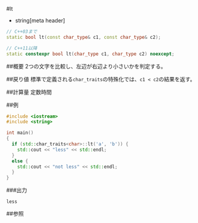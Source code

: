 #lt
* string[meta header]

```cpp
// C++03まで
static bool lt(const char_type& c1, const char_type& c2);

// C++11以降
static constexpr bool lt(char_type c1, char_type c2) noexcept;
```

##概要
2つの文字を比較し、左辺が右辺より小さいかを判定する。


##戻り値
標準で定義される`char_traits`の特殊化では、`c1 < c2`の結果を返す。


##計算量
定数時間


##例
```cpp
#include <iostream>
#include <string>

int main()
{
  if (std::char_traits<char>::lt('a', 'b')) {
    std::cout << "less" << std::endl;
  }
  else {
    std::cout << "not less" << std::endl;
  }
}
```

###出力
```
less
```

##参照

